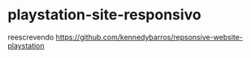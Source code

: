 # playstation-site-responsivo
 reescrevendo https://github.com/kennedybarros/repsonsive-website-playstation 
